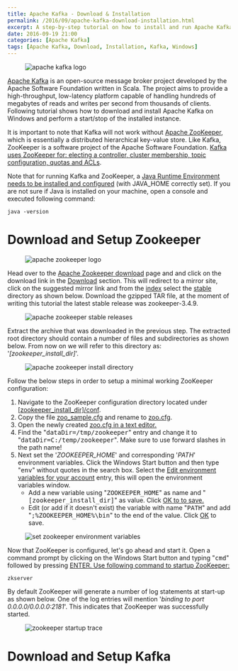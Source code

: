 ```yaml
---
title: Apache Kafka - Download & Installation 
permalink: /2016/09/apache-kafka-download-installation.html
excerpt: A step-by-step tutorial on how to install and run Apache Kafka on Windows.
date: 2016-09-19 21:00
categories: [Apache Kafka]
tags: [Apache Kafka, Download, Installation, Kafka, Windows]
---
```


<figure>
    <img src="{{ site.url }}/assets/images/logos/apache-kafka-logo.png" alt="apache kafka logo">
</figure>

[Apache Kafka](http://kafka.apache.org/) is an open-source message broker project developed by the Apache Software Foundation written in Scala. The project aims to provide a high-throughput, low-latency platform capable of handling hundreds of megabytes of reads and writes per second from thousands of clients. Following tutorial shows how to download and install Apache Kafka on Windows and perform a start/stop of the installed instance. 


It is important to note that Kafka will not work without [Apache ZooKeeper](https://zookeeper.apache.org/), which is essentially a distributed hierarchical key-value store. Like Kafka, ZooKeeper is a software project of the Apache Software Foundation. [Kafka uses ZooKeeper for: electing a controller, cluster membership, topic configuration, quotas and ACLs](https://www.quora.com/What-is-the-actual-role-of-ZooKeeper-in-Kafka).

Note that for running Kafka and ZooKeeper, a [Java Runtime Environment needs to be installed and configured](http://www.oracle.com/technetwork/java/javase/downloads/index.html) (with JAVA_HOME correctly set). If you are not sure if Java is installed on your machine, open a console and executed following command: 

``` plaintext
java -version
```

# Download and Setup Zookeeper

<figure>
    <img src="{{ site.url }}/assets/images/logos/apache-zookeeper-logo.png" alt="apache zookeeper logo">
</figure>

Head over to the [Apache Zookeeper download](https://zookeeper.apache.org/releases.html) page and and click on the download link in the <ins>Download</ins> section. This will redirect to a mirror site, click on the suggested mirror link and from the <ins>index</ins> select the <ins>stable</ins> directory as shown below. Download the gzipped TAR file, at the moment of writing this tutorial the latest stable release was zookeeper-3.4.9.

<figure>
    <img src="{{ site.url }}/assets/images/apache-kafka/apache-zookeeper-stable-releases.png" alt="apache zookeeper stable releases">
</figure>

Extract the archive that was downloaded in the previous step. The extracted root directory should contain a number of files and subdirectories as shown below. From now on we will refer to this directory as: '<var>[zookeeper_install_dir]</var>'.

<figure>
    <img src="{{ site.url }}/assets/images/apache-kafka/apache-zookeeper-install-directory.png" alt="apache zookeeper install directory">
</figure>

Follow the below steps in order to setup a minimal working ZooKeeper configuration:
1. Navigate to the ZooKeeper configuration directory located under <ins>[zookeeper_install_dir]/conf</ins>.
2. Copy the file <ins>zoo_sample.cfg</ins> and rename to <ins>zoo.cfg</ins>.
3. Open the newly created <ins>zoo.cfg<ins> in a text editor.
4. Find the "<kbd>dataDir=/tmp/zookeeper</kbd>" entry and change it to "<kbd>dataDir=C:/temp/zookeeper</kbd>". Make sure to use forward slashes in the path name!
5. Next set the '<var>ZOOKEEPER_HOME</var>' and corresponding '<var>PATH</var>' environment variables. Click the Windows Start button and then type "<kbd>env</kbd>" without quotes in the search box. Select the <ins>Edit environment variables for your account</ins> entry, this will open the environment variables window. 
    * Add a new variable using "<kbd>ZOOKEEPER_HOME</kbd>" as name and "<kbd>[zookeeper_install_dir]</kbd>" as value. Click <ins>OK<ins> to to save.
    * Edit (or add if it doesn't exist) the variable with name "<kbd>PATH</kbd>" and add "<kbd>;%ZOOKEEPER_HOME%\bin</kbd>" to the end of the value. Click <ins>OK</ins> to save.

<figure>
    <img src="{{ site.url }}/assets/images/apache-kafka/set-zookeeper-environment-variables.png" alt="set zookeeper environment variables">
</figure>

Now that ZooKeeper is configured, let's go ahead and start it. Open a command prompt by clicking on the Windows Start button and typing "<kbd>cmd</kbd>" followed by pressing <ins>ENTER<ins>. Use following command to startup ZooKeeper:

``` plaintext
zkserver
```

By default ZooKeeper will generate a number of log statements at start-up as shown below. One of the log entries will mention '<var>binding to port 0.0.0.0/0.0.0.0:2181</var>'. This indicates that ZooKeeper was successfully started.

<figure>
    <img src="{{ site.url }}/assets/images/apache-kafka/zookeeper-startup-trace.png" alt="zookeeper startup trace">
</figure>

# Download and Setup Kafka


















